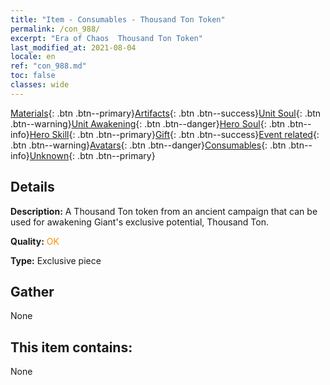 ```yaml
---
title: "Item - Consumables - Thousand Ton Token"
permalink: /con_988/
excerpt: "Era of Chaos  Thousand Ton Token"
last_modified_at: 2021-08-04
locale: en
ref: "con_988.md"
toc: false
classes: wide
---
```

 [Materials](/Items/){: .btn .btn--primary}[Artifacts](/Items/Artifacts/){: .btn .btn--success}[Unit Soul](/Items/UnitSoul/){: .btn .btn--warning}[Unit Awakening](/Items/UnitAwakening/){: .btn .btn--danger}[Hero Soul](/Items/HeroSoul/){: .btn .btn--info}[Hero Skill](/Items/HeroSkill/){: .btn .btn--primary}[Gift](/Items/Gift/){: .btn .btn--success}[Event related](/Items/Events/){: .btn .btn--warning}[Avatars](/Items/Avatars/){: .btn .btn--danger}[Consumables](/Items/Consumables/){: .btn .btn--info}[Unknown](/Items/Unknown/){: .btn .btn--primary}

## Details
 **Description:** A Thousand Ton token from an ancient campaign that can be used for awakening Giant's exclusive potential, Thousand Ton.

 **Quality:** <span style="color: #FF8C00">OK</span>

 **Type:** Exclusive piece

## Gather

  None

## This item contains:

  None

